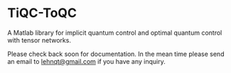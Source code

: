# TiQC-ToQC
A Matlab library for implicit quantum control and optimal quantum control with tensor networks.

Please check back soon for documentation. In the mean time please send an email to lehnqt@gmail.com if you have any inquiry.
